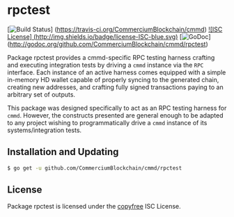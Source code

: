 rpctest
=======

[![Build Status](http://img.shields.io/travis/CommerciumBlockchain/cmmd.svg)]
(https://travis-ci.org/CommerciumBlockchain/cmmd) [![ISC License]
(http://img.shields.io/badge/license-ISC-blue.svg)](http://copyfree.org)
[![GoDoc](https://img.shields.io/badge/godoc-reference-blue.svg)]
(http://godoc.org/github.com/CommerciumBlockchain/cmmd/rpctest)

Package rpctest provides a cmmd-specific RPC testing harness crafting and
executing integration tests by driving a `cmmd` instance via the `RPC`
interface. Each instance of an active harness comes equipped with a simple
in-memory HD wallet capable of properly syncing to the generated chain,
creating new addresses, and crafting fully signed transactions paying to an
arbitrary set of outputs. 

This package was designed specifically to act as an RPC testing harness for
`cmmd`. However, the constructs presented are general enough to be adapted to
any project wishing to programmatically drive a `cmmd` instance of its
systems/integration tests. 

## Installation and Updating

```bash
$ go get -u github.com/CommerciumBlockchain/cmmd/rpctest
```

## License


Package rpctest is licensed under the [copyfree](http://copyfree.org) ISC
License.

